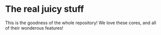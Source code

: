 # The real juicy stuff
This is the goodness of the whole repository! We love these cores, and all of their wonderous features!
